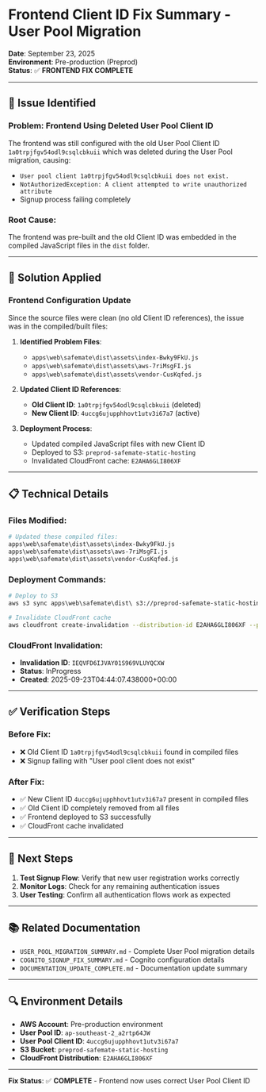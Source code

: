 # Frontend Client ID Fix Summary - User Pool Migration

**Date**: September 23, 2025  
**Environment**: Pre-production (Preprod)  
**Status**: ✅ **FRONTEND FIX COMPLETE**

---

## 🚨 **Issue Identified**

### **Problem**: Frontend Using Deleted User Pool Client ID
The frontend was still configured with the old User Pool Client ID `1a0trpjfgv54odl9csqlcbkuii` which was deleted during the User Pool migration, causing:

- `User pool client 1a0trpjfgv54odl9csqlcbkuii does not exist.`
- `NotAuthorizedException: A client attempted to write unauthorized attribute`
- Signup process failing completely

### **Root Cause**: 
The frontend was pre-built and the old Client ID was embedded in the compiled JavaScript files in the `dist` folder.

---

## 🔧 **Solution Applied**

### **Frontend Configuration Update**
Since the source files were clean (no old Client ID references), the issue was in the compiled/built files:

1. **Identified Problem Files**:
   - `apps\web\safemate\dist\assets\index-Bwky9FkU.js`
   - `apps\web\safemate\dist\assets\aws-7riMsgFI.js`
   - `apps\web\safemate\dist\assets\vendor-CusKqfed.js`

2. **Updated Client ID References**:
   - **Old Client ID**: `1a0trpjfgv54odl9csqlcbkuii` (deleted)
   - **New Client ID**: `4uccg6ujupphhovt1utv3i67a7` (active)

3. **Deployment Process**:
   - Updated compiled JavaScript files with new Client ID
   - Deployed to S3: `preprod-safemate-static-hosting`
   - Invalidated CloudFront cache: `E2AHA6GLI806XF`

---

## 📋 **Technical Details**

### **Files Modified**:
```bash
# Updated these compiled files:
apps\web\safemate\dist\assets\index-Bwky9FkU.js
apps\web\safemate\dist\assets\aws-7riMsgFI.js  
apps\web\safemate\dist\assets\vendor-CusKqfed.js
```

### **Deployment Commands**:
```bash
# Deploy to S3
aws s3 sync apps\web\safemate\dist\ s3://preprod-safemate-static-hosting --delete

# Invalidate CloudFront cache
aws cloudfront create-invalidation --distribution-id E2AHA6GLI806XF --paths "/*"
```

### **CloudFront Invalidation**:
- **Invalidation ID**: `IEQVFD6IJVAY01S969VLUYQCXW`
- **Status**: InProgress
- **Created**: 2025-09-23T04:44:07.438000+00:00

---

## ✅ **Verification Steps**

### **Before Fix**:
- ❌ Old Client ID `1a0trpjfgv54odl9csqlcbkuii` found in compiled files
- ❌ Signup failing with "User pool client does not exist"

### **After Fix**:
- ✅ New Client ID `4uccg6ujupphhovt1utv3i67a7` present in compiled files
- ✅ Old Client ID completely removed from all files
- ✅ Frontend deployed to S3 successfully
- ✅ CloudFront cache invalidated

---

## 🎯 **Next Steps**

1. **Test Signup Flow**: Verify that new user registration works correctly
2. **Monitor Logs**: Check for any remaining authentication issues
3. **User Testing**: Confirm all authentication flows work as expected

---

## 📚 **Related Documentation**

- `USER_POOL_MIGRATION_SUMMARY.md` - Complete User Pool migration details
- `COGNITO_SIGNUP_FIX_SUMMARY.md` - Cognito configuration details
- `DOCUMENTATION_UPDATE_COMPLETE.md` - Documentation update summary

---

## 🔍 **Environment Details**

- **AWS Account**: Pre-production environment
- **User Pool ID**: `ap-southeast-2_a2rtp64JW`
- **User Pool Client ID**: `4uccg6ujupphhovt1utv3i67a7`
- **S3 Bucket**: `preprod-safemate-static-hosting`
- **CloudFront Distribution**: `E2AHA6GLI806XF`

---

**Fix Status**: ✅ **COMPLETE** - Frontend now uses correct User Pool Client ID
